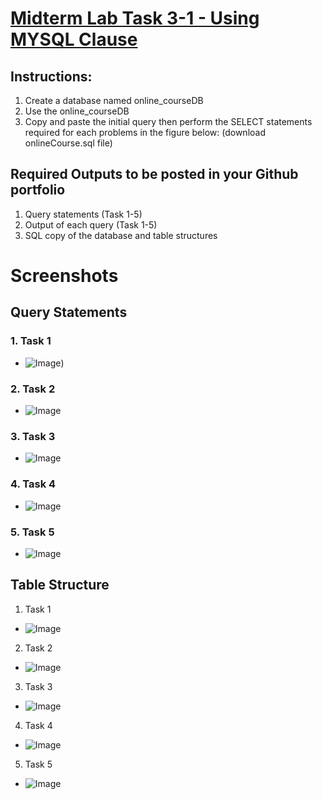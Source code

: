 # [Midterm Lab Task 3-1 - Using MYSQL Clause](https://github.com/user-attachments/files/19890889/Finals.Lab.Task.3.1.-.Ordona.docx)

## Instructions:
1. Create a database named online_courseDB
2. Use the online_courseDB
3. Copy and paste the initial query then perform the SELECT statements required for each problems in the figure below: (download onlineCourse.sql file)

## Required Outputs to be posted in your Github portfolio
1. Query statements (Task 1-5)
2. Output of each query (Task 1-5)
3. SQL copy of the database and table structures

# Screenshots
## Query Statements
### 1. Task 1
- ![Image](https://github.com/user-attachments/assets/30cda5c9-9b7d-4b14-8a30-41fd9d4f1109))
### 2. Task 2
- ![Image](https://github.com/user-attachments/assets/8d6d5f53-e915-4f09-815f-7b9d9153abe2)
### 3. Task 3
- ![Image](https://github.com/user-attachments/assets/1a5505f4-b815-4278-ba31-cfec3a3fd936)
### 4. Task 4
- ![Image](https://github.com/user-attachments/assets/9545a9fa-906b-478f-8b13-ceb4fd2b3320)
### 5. Task 5
- ![Image](https://github.com/user-attachments/assets/7acadcaa-55e7-4134-ba4d-7429dfa171e6)

## Table Structure
1. Task 1
- ![Image](https://github.com/user-attachments/assets/e18f681b-716b-46d7-a615-9b7b2c9b91b6)
2. Task 2
- ![Image](https://github.com/user-attachments/assets/547d0798-18f3-4746-a49d-8b0ec98dce41)
3. Task 3 
- ![Image](https://github.com/user-attachments/assets/49d9f67d-16e7-49d3-a0fe-3abcef8b4332)
4. Task 4
- ![Image](https://github.com/user-attachments/assets/f8fb9c00-8b15-483b-bd9d-93f87fd3b3eb)
5. Task 5
- ![Image](https://github.com/user-attachments/assets/6b3bed9e-d1e3-4cbb-895d-ffc23a26c121)
